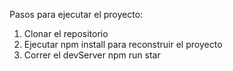 

Pasos para ejecutar el proyecto:

1. Clonar el repositorio
2. Ejecutar npm install para reconstruir el proyecto
3. Correr el devServer  npm run star

